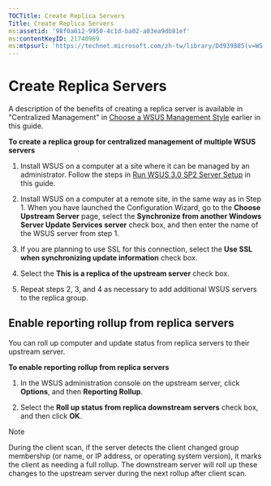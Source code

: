 ```yaml
---
TOCTitle: Create Replica Servers
Title: Create Replica Servers
ms:assetid: '98f0a612-9950-4c1d-ba02-a03ea9db81ef'
ms:contentKeyID: 21740969
ms:mtpsurl: 'https://technet.microsoft.com/zh-tw/library/Dd939885(v=WS.10)'
---
```


Create Replica Servers
======================

A description of the benefits of creating a replica server is available in "Centralized Management" in [Choose a WSUS Management Style](https://technet.microsoft.com/7a9c8db5-9c94-425a-894d-94e10dad4a51) earlier in this guide.

**To create a replica group for centralized management of multiple WSUS servers**
1.  Install WSUS on a computer at a site where it can be managed by an administrator. Follow the steps in [Run WSUS 3.0 SP2 Server Setup](https://technet.microsoft.com/3bc2933c-8d26-4594-b989-e64b406f3147) in this guide.

2.  Install WSUS on a computer at a remote site, in the same way as in Step 1. When you have launched the Configuration Wizard, go to the **Choose Upstream Server** page, select the **Synchronize from another Windows Server Update Services server** check box, and then enter the name of the WSUS server from step 1.

3.  If you are planning to use SSL for this connection, select the **Use SSL when synchronizing update information** check box.

4.  Select the **This is a replica of the upstream server** check box.

5.  Repeat steps 2, 3, and 4 as necessary to add additional WSUS servers to the replica group.

Enable reporting rollup from replica servers
--------------------------------------------

You can roll up computer and update status from replica servers to their upstream server.

**To enable reporting rollup from replica servers**
1.  In the WSUS administration console on the upstream server, click **Options**, and then **Reporting Rollup**.

2.  Select the **Roll up status from replica downstream servers** check box, and then click **OK**.

 
> [!NOTE]  
> During the client scan, if the server detects the client changed group membership (or name, or IP address, or operating system version), it marks the client as needing a full rollup. The downstream server will roll up these changes to the upstream server during the next rollup after client scan.
